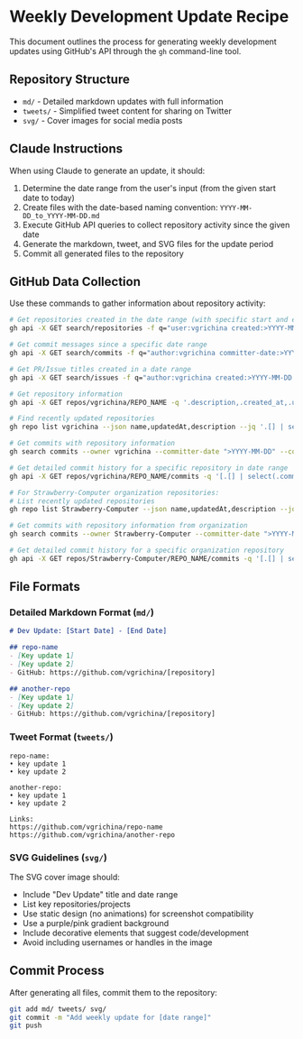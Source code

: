 # Weekly Development Update Recipe

This document outlines the process for generating weekly development updates using GitHub's API through the `gh` command-line tool.

## Repository Structure

- `md/` - Detailed markdown updates with full information
- `tweets/` - Simplified tweet content for sharing on Twitter
- `svg/` - Cover images for social media posts

## Claude Instructions

When using Claude to generate an update, it should:

1. Determine the date range from the user's input (from the given start date to today)
2. Create files with the date-based naming convention: `YYYY-MM-DD_to_YYYY-MM-DD.md`
3. Execute GitHub API queries to collect repository activity since the given date
4. Generate the markdown, tweet, and SVG files for the update period
5. Commit all generated files to the repository

## GitHub Data Collection

Use these commands to gather information about repository activity:

```bash
# Get repositories created in the date range (with specific start and end dates)
gh api -X GET search/repositories -f q="user:vgrichina created:>YYYY-MM-DD created:<YYYY-MM-DD" -q '.items[].name'

# Get commit messages since a specific date range
gh api -X GET search/commits -f q="author:vgrichina committer-date:>YYYY-MM-DD committer-date:<YYYY-MM-DD" -q '.items[].commit.message'

# Get PR/Issue titles created in a date range
gh api -X GET search/issues -f q="author:vgrichina created:>YYYY-MM-DD created:<YYYY-MM-DD" -q '.items[].title'

# Get repository information
gh api -X GET repos/vgrichina/REPO_NAME -q '.description,.created_at,.updated_at'

# Find recently updated repositories
gh repo list vgrichina --json name,updatedAt,description --jq '.[] | select(.updatedAt >= "YYYY-MM-DD" and .updatedAt <= "YYYY-MM-DD")'

# Get commits with repository information
gh search commits --owner vgrichina --committer-date ">YYYY-MM-DD" --committer-date "<YYYY-MM-DD" --json repository,commit | jq 'group_by(.repository.name) | map({repo: .[0].repository.name, count: length})'

# Get detailed commit history for a specific repository in date range
gh api -X GET repos/vgrichina/REPO_NAME/commits -q '[.[] | select(.commit.committer.date >= "YYYY-MM-DDT00:00:00Z" and .commit.committer.date <= "YYYY-MM-DDT23:59:59Z") | {message: .commit.message, date: .commit.committer.date}]'

# For Strawberry-Computer organization repositories:
# List recently updated repositories
gh repo list Strawberry-Computer --json name,updatedAt,description --jq '.[] | select(.updatedAt >= "YYYY-MM-DD" and .updatedAt <= "YYYY-MM-DD")'

# Get commits with repository information from organization
gh search commits --owner Strawberry-Computer --committer-date ">YYYY-MM-DD" --committer-date "<YYYY-MM-DD" --json repository,commit | jq 'group_by(.repository.name) | map({repo: .[0].repository.name, count: length})'

# Get detailed commit history for a specific organization repository
gh api -X GET repos/Strawberry-Computer/REPO_NAME/commits -q '[.[] | select(.commit.committer.date >= "YYYY-MM-DDT00:00:00Z" and .commit.committer.date <= "YYYY-MM-DDT23:59:59Z") | {message: .commit.message, date: .commit.committer.date}]'
```

## File Formats

### Detailed Markdown Format (`md/`)

```markdown
# Dev Update: [Start Date] - [End Date]

## repo-name
- [Key update 1]
- [Key update 2]
- GitHub: https://github.com/vgrichina/[repository]

## another-repo
- [Key update 1]
- [Key update 2]
- GitHub: https://github.com/vgrichina/[repository]
```

### Tweet Format (`tweets/`)

```
repo-name:
• key update 1
• key update 2

another-repo:
• key update 1
• key update 2

Links:
https://github.com/vgrichina/repo-name
https://github.com/vgrichina/another-repo
```

### SVG Guidelines (`svg/`)

The SVG cover image should:
- Include "Dev Update" title and date range
- List key repositories/projects
- Use static design (no animations) for screenshot compatibility
- Use a purple/pink gradient background
- Include decorative elements that suggest code/development
- Avoid including usernames or handles in the image

## Commit Process

After generating all files, commit them to the repository:

```bash
git add md/ tweets/ svg/
git commit -m "Add weekly update for [date range]"
git push
```